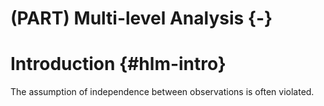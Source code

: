 
# (PART) Multi-level Analysis {-}

# Introduction {#hlm-intro}
The assumption of independence between observations is often violated. 
